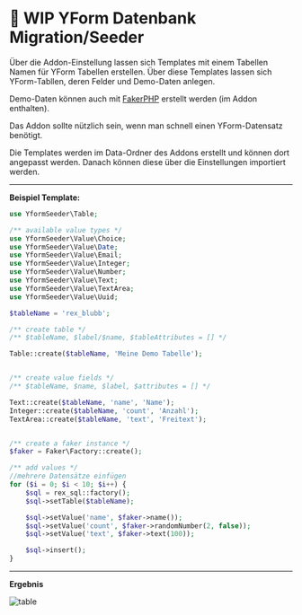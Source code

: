 # :construction: WIP YForm Datenbank Migration/Seeder

Über die Addon-Einstellung lassen sich Templates mit einem Tabellen Namen für YForm Tabellen erstellen.
Über diese Templates lassen sich YForm-Tabllen, deren Felder und Demo-Daten anlegen.

Demo-Daten können auch mit [FakerPHP](https://fakerphp.github.io/) erstellt werden (im Addon enthalten).

Das Addon sollte nützlich sein, wenn man schnell einen YForm-Datensatz benötigt.

Die Templates werden im Data-Ordner des Addons erstellt und können dort angepasst werden. Danach können diese über die Einstellungen importiert werden.

---

**Beispiel Template:**

```php
use YformSeeder\Table;

/** available value types */
use YformSeeder\Value\Choice;
use YformSeeder\Value\Date;
use YformSeeder\Value\Email;
use YformSeeder\Value\Integer;
use YformSeeder\Value\Number;
use YformSeeder\Value\Text;
use YformSeeder\Value\TextArea;
use YformSeeder\Value\Uuid;

$tableName = 'rex_blubb';

/** create table */
/** $tableName, $label/$name, $tableAttributes = [] */

Table::create($tableName, 'Meine Demo Tabelle');


/** create value fields */
/** $tableName, $name, $label, $attributes = [] */

Text::create($tableName, 'name', 'Name');
Integer::create($tableName, 'count', 'Anzahl');
TextArea::create($tableName, 'text', 'Freitext');


/** create a faker instance */
$faker = Faker\Factory::create();

/** add values */
//mehrere Datensätze einfügen
for ($i = 0; $i < 10; $i++) {
    $sql = rex_sql::factory();
    $sql->setTable($tableName);

    $sql->setValue('name', $faker->name());
    $sql->setValue('count', $faker->randomNumber(2, false));
    $sql->setValue('text', $faker->text(100));

    $sql->insert();
}
```

---

**Ergebnis**

![table](https://user-images.githubusercontent.com/2708231/167286105-d3c6319b-3101-46d5-a7bf-73a0ed7b09e1.png)
